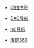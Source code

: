 - [网络书签](https://it-cxy.top/)

- [DAC导航](https://nwuzmed.ga/)

- [mjj导航](https://www.mjjloc.com/)

- [库房369](https://kf369.cn/)

